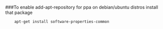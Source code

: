 ###To enable add-apt-repository for ppa on debian/ubuntu distros install that package
```
    apt-get install software-properties-common
```


